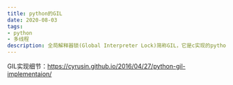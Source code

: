 ```yaml
---
title: python的GIL
date: 2020-08-03
tags: 
- python
- 多线程
description: 全局解释器锁(Global Interpreter Lock)简称GIL，它是c实现的python多线程的核心，不过它却限制了python利用多线程运行多核cpu，为什么要这样呢？GIL是如何实现的？
---
```






GIL实现细节：https://cyrusin.github.io/2016/04/27/python-gil-implementaion/